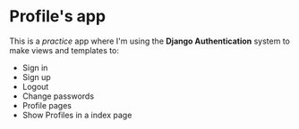 # Profile's app
This is a *practice* app where I'm using the **Django Authentication** system to make views and templates to:

- Sign in
- Sign up
- Logout
- Change passwords
- Profile pages
- Show Profiles in a index page
